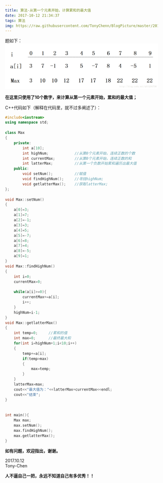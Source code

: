 ```yaml
---
title: 算法-从第一个元素开始，计算累和的最大值
date: 2017-10-12 21:34:37
tags: 算法
img: https://raw.githubusercontent.com/TonyChenn/BlogPicture/master/2018/10.12/icon.jpg
---
```


题如下：   
![describe](https://raw.githubusercontent.com/TonyChenn/BlogPicture/master/2018/10.12/decribe.jpg)

 **在这里只使用了10个数字，来计算从第一个元素开始，累和的最大值；**

 C++代码如下（解释在代码里，就不过多阐述了）：

 
```c++
#include<iostream>
using namespace std;

class Max
{
    private:
        int a[10];
        int highNum;            //从第0个元素开始，连续正数的个数 
        int currentMax;         //从第0个元素开始，连续正数的和 
        int latterMax;          //从第一个负数开始累和遍历出最大值 
    public:
        void setNum();          //赋值 
        void findHighNum();     //寻找highNum; 
        void getlatterMax();    //获取latterMax; 
}; 

void Max::setNum()
{
    a[0]=3;
    a[1]=7;
    a[2]=-1;
    a[3]=3;
    a[4]=5;
    a[5]=-7;
    a[6]=8;
    a[7]=4;
    a[8]=-5;
    a[9]=1;
}
void Max::findHighNum()
{
    int i=0;
    currentMax=0;

    while(a[i]>=0){
        currentMax+=a[i];
        i++;
    }
    highNum=i-1;
}
void Max::getlatterMax()
{
    int temp=0;     //累和的值 
    int max=0;      //最终最大和     
    for(int i=highNum+1;i<10;i++)
    {
        temp+=a[i];
        if(temp>max)
        {
            max=temp;
        }
    }
    latterMax=max;
    cout<<"最大值为："<<latterMax+currentMax<<endl;
    cout<<"结束"; 
}


int main(){
    Max max;
    max.setNum();
    max.findHighNum();
    max.getlatterMax(); 
} 
```
 **如有问题，欢迎指出，谢谢。**

 2017.10.12   
 Tony-Chen

 **人不逼自己一把，永远不知道自己有多优秀！！**